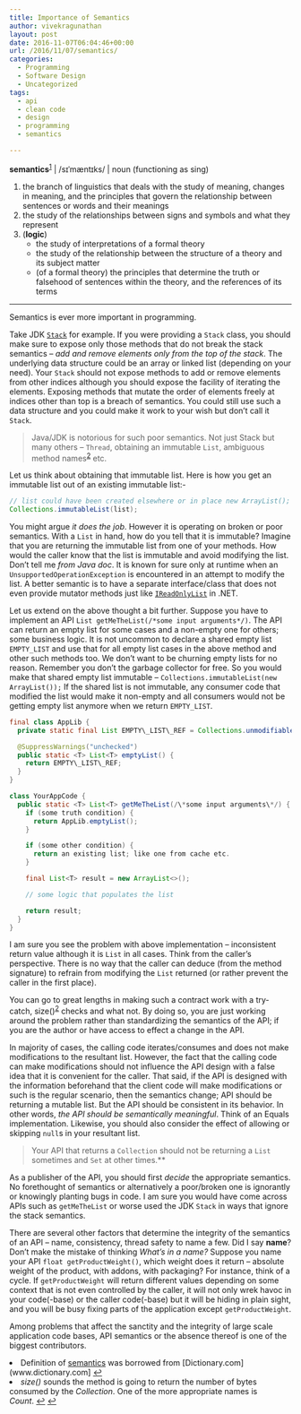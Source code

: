 ```yaml
---
title: Importance of Semantics
author: vivekragunathan
layout: post
date: 2016-11-07T06:04:46+00:00
url: /2016/11/07/semantics/
categories:
  - Programming
  - Software Design
  - Uncategorized
tags:
  - api
  - clean code
  - design
  - programming
  - semantics

---
```

**semantics**<sup id="fnref-2002-1"><a href="#fn-2002-1">1</a></sup> | /sɪˈmæntɪks/ | noun (functioning as sing)

  1. the branch of linguistics that deals with the study of meaning, changes in meaning, and the principles that govern the relationship between sentences or words and their meanings
  2. the study of the relationships between signs and symbols and what they represent
  3. (**logic**) 
      * the study of interpretations of a formal theory
      * the study of the relationship between the structure of a theory and its subject matter
      * (of a formal theory) the principles that determine the truth or falsehood of sentences within the theory, and the references of its terms

* * *

Semantics is ever more important in programming.

<!--more-->

Take JDK [`Stack`][1] for example. If you were providing a `Stack` class, you should make sure to expose only those methods that do not break the stack semantics &#8211; _add and remove elements only from the top of the stack_. The underlying data structure could be an array or linked list (depending on your need). Your `Stack` should not expose methods to add or remove elements from other indices although you should expose the facility of iterating the elements. Exposing methods that mutate the order of elements freely at indices other than top is a breach of semantics. You could still use such a data structure and you could make it work to your wish but don&#8217;t call it `Stack`.

> Java/JDK is notorious for such poor semantics. Not just Stack but many others &#8211; `Thread`, obtaining an immutable `List`, ambiguous method names<sup id="fnref-2002-2"><a href="#fn-2002-2">2</a></sup> etc. 

Let us think about obtaining that immutable list. Here is how you get an immutable list out of an existing immutable list:-

```java
// list could have been created elsewhere or in place new ArrayList();
Collections.immutableList(list);
```

You might argue _it does the job_. However it is operating on broken or poor semantics. With a `List` in hand, how do you tell that it is immutable? Imagine that you are returning the immutable list from one of your methods. How would the caller know that the list is immutable and avoid modifying the list. Don&#8217;t tell me _from Java doc_. It is known for sure only at runtime when an `UnsupportedOperationException` is encountered in an attempt to modify the list. A better semantic is to have a separate interface/class that does not even provide mutator methods just like [`IReadOnlyList`][2] in .NET.

Let us extend on the above thought a bit further. Suppose you have to implement an API `List getMeTheList(/*some input arguments*/)`. The API can return an empty list for some cases and a non-empty one for others; some business logic. It is not uncommon to declare a shared empty list `EMPTY_LIST` and use that for all empty list cases in the above method and other such methods too. We don&#8217;t want to be churning empty lists for no reason. Remember you don&#8217;t the garbage collector for free. So you would make that shared empty list immutable &#8211; `Collections.immutableList(new ArrayList());` If the shared list is not immutable, any consumer code that modified the list would make it non-empty and all consumers would not be getting empty list anymore when we return `EMPTY_LIST`.

```java 
final class AppLib {
  private static final List EMPTY\_LIST\_REF = Collections.unmodifiableList(new ArrayList<>());

  @SuppressWarnings("unchecked")
  public static <T> List<T> emptyList() {
    return EMPTY\_LIST\_REF;
  }
}

class YourAppCode {
  public static <T> List<T> getMeTheList(/\*some input arguments\*/) {
    if (some truth condition) {
      return AppLib.emptyList();
    }

    if (some other condition) {
      return an existing list; like one from cache etc.
    }

    final List<T> result = new ArrayList<>();

    // some logic that populates the list

    return result;
  }
}
```

I am sure you see the problem with above implementation &#8211; inconsistent return value although it is `List` in all cases. Think from the caller&#8217;s perspective. There is no way that the caller can deduce (from the method signature) to refrain from modifying the `List` returned (or rather prevent the caller in the first place).

You can go to great lengths in making such a contract work with a try-catch, size()<sup id="fnref2:2002-2"><a href="#fn-2002-2">2</a></sup> checks and what not. By doing so, you are just working around the problem rather than standardizing the semantics of the API; if you are the author or have access to effect a change in the API.

In majority of cases, the calling code iterates/consumes and does not make modifications to the resultant list. However, the fact that the calling code can make modifications should not influence the API design with a false idea that it is convenient for the caller. That said, if the API is designed with the information beforehand that the client code will make modifications or such is the regular scenario, then the semantics change; API should be returning a mutable list. But the API should be consistent in its behavior. In other words, _the API should be semantically meaningful_. Think of an Equals implementation. Likewise, you should also consider the effect of allowing or skipping `null`s in your resultant list.

> Your API that returns a `Collection` should not be returning a `List` sometimes and `Set` at other times.** 

As a publisher of the API, you should first _decide_ the appropriate semantics. No forethought of semantics or alternatively a poor/broken one is ignorantly or knowingly planting bugs in code. I am sure you would have come across APIs such as `getMeTheList` or worse used the JDK `Stack` in ways that ignore the stack semantics.

There are several other factors that determine the integrity of the semantics of an API &#8211; name, consistency, thread safety to name a few. Did I say **name**? Don&#8217;t make the mistake of thinking _What&#8217;s in a name?_ Suppose you name your API `float getProductWeight()`, which weight does it return &#8211; absolute weight of the product, with addons, with packaging? For instance, think of a cycle. If `getProductWeight` will return different values depending on some context that is not even controlled by the caller, it will not only wrek havoc in your code(-base) or the caller code(-base) but it will be hiding in plain sight, and you will be busy fixing parts of the application except `getProductWeight`.

Among problems that affect the sanctity and the integrity of large scale application code bases, API semantics or the absence thereof is one of the biggest contributors.

<li id="fn-2002-1">
  Definition of <a href="semantics">semantics</a> was borrowed from [Dictionary.com](www.dictionary.com]&#160;<a href="#fnref-2002-1">&#8617;</a>
</li>
<li id="fn-2002-2">
  <em>size()</em> sounds the method is going to return the number of bytes consumed by the <em>Collection</em>. One of the more appropriate names is <em>Count</em>.&#160;<a href="#fnref-2002-2">&#8617;</a> <a href="2002-2">&#8617;</a> </fn></footnotes>

 [1]: http://docs.oracle.com/javase/7/docs/api/java/util/Stack.html
 [2]: https://msdn.microsoft.com/en-us/library/hh192385.aspx